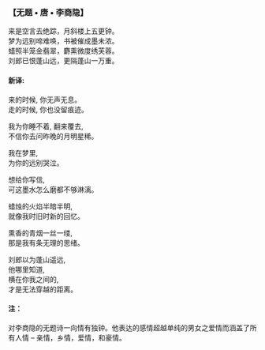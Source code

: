 ### 【无题 • 唐 • 李商隐】

来是空言去绝踪，月斜楼上五更钟。\
梦为远别啼难唤，书被催成墨未浓。\
蜡照半笼金翡翠，麝熏微度绣芙蓉。\
刘郎已恨蓬山远，更隔蓬山一万重。

#### 新译:
来的时候, 你无声无息。\
走的时候, 你也没留痕迹。

我为你睡不着, 翻来覆去, \
不信你去问昨晚的月明星稀。

我在梦里, \
为你的远别哭泣。

想给你写信, \
可这墨水怎么磨都不够淋漓。

蜡烛的火焰半暗半明, \
就像我时旧时新的回忆。

熏香的青烟一丝一缕, \
那是我有条无理的思绪。

刘郎以为蓬山遥远, \
他哪里知道, \
横在你我之间的, \
才是无法穿越的距离。

#### 注：
对李商隐的无题诗一向情有独钟。他表达的感情超越单纯的男女之爱情而涵盖了所有人情 – 亲情，乡情，爱情，和豪情。
